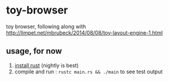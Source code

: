 toy-browser
===========

toy browser, following along with http://limpet.net/mbrubeck/2014/08/08/toy-layout-engine-1.html

usage, for now
--------------

1. [install rust](http://www.rust-lang.org/install.html) (nightly is best)
2. compile and run : `rustc main.rs && ./main` to see test output
